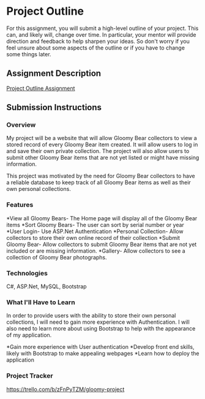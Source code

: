 # Project Outline
For this assignment, you will submit a high-level outline of your project. This can, and likely will, change over time. In particular, your mentor will provide direction and feedback to help sharpen your ideas. So don't worry if you feel unsure about some aspects of the outline or if you have to change some things later.

## Assignment Description
[Project Outline Assignment](https://education.launchcode.org/liftoff/modules/assignments/project-outline)

## Submission Instructions

### Overview
My project will be a website that will allow Gloomy Bear collectors to view a stored record of every Gloomy Bear item created. It will allow users to log in and save their own private collection. The project will also allow users to submit other Gloomy Bear items that are not yet listed or might have missing information. 

This project was motivated by the need for Gloomy Bear collectors to have a reliable database to keep track of all Gloomy Bear items as well as their own personal collections. 
### Features
*View all Gloomy Bears- The Home page will display all of the Gloomy Bear items 
*Sort Gloomy Bears- The user can sort by serial number or year
*User Login- Use ASP.Net Authentication
*Personal Collection- Allow collectors to store their own online record of their collection
*Submit Gloomy Bear- Allow collectors to submit Gloomy Bear items that are not yet included or are missing information.
*Gallery- Allow collectors to see a collection of Gloomy Bear photographs.
### Technologies
C#, ASP.Net, MySQL, Bootstrap
### What I'll Have to Learn
In order to provide users with the ability to store their own personal collections, I will need to gain more experience with Authentication. I will also need to learn more about using Bootstrap to help with the appearance of my application. 

*Gain more experience with User authentication
*Develop front end skills, likely with Bootstrap to make appealing webpages
*Learn how to deploy the application
### Project Tracker
https://trello.com/b/zFnPyTZM/gloomy-project
